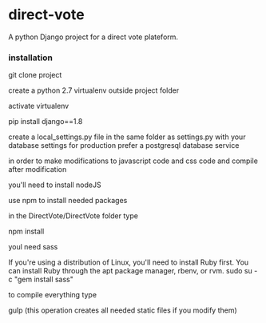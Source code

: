 # direct-vote
A python Django project for a direct vote plateform.

### installation

git clone project

create a python 2.7 virtualenv outside project folder

activate virtualenv

pip install django==1.8


create a local_settings.py file  in the same folder as settings.py
with your database settings
for production prefer a postgresql database service 

in order to make modifications to javascript code and css code and compile after modification

you'll need to install nodeJS 

use npm to install needed packages

in the DirectVote/DirectVote folder
type

npm install

youl need sass

If you're using a distribution of Linux, you'll need to install Ruby first. You can install Ruby through the apt package manager, rbenv, or rvm.
sudo su -c "gem install sass"

to compile everything 
type

gulp       (this operation creates all needed static files if you modify them)






